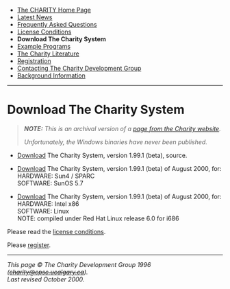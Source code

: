 * [The CHARITY Home Page](README.md)
* [Latest News](news.md)
* [Frequently Asked Questions](faq.md)
* [License Conditions](license.md)
* **Download The Charity System**
* [Example Programs](examples.md)
* [The Charity Literature](literature.md)
* [Registration](register.md)
* [Contacting The Charity Development Group](contact.md)
* [Background Information](background.md)

---


Download The Charity System
===========================

> _**NOTE:**  This is an archival version of a [page from the Charity website](http://pll.cpsc.ucalgary.ca/charity1/www/system.html)._
>
> _Unfortunately, the Windows binaries have never been published._


* [Download](../src/v1/) The Charity System, version 1.99.1 (beta), source.

* [Download](bin/charity-bin-sunos-sun4u.tar.gz) The Charity System, version 1.99.1 (beta) of August 2000, for:  
  HARDWARE: Sun4 / SPARC  
  SOFTWARE: SunOS 5.7

* [Download](bin/charity-bin-linux-i686.tar.gz) The Charity System, version 1.99.1 (beta) of August 2000, for:  
  HARDWARE: Intel x86  
  SOFTWARE: Linux  
  NOTE: compiled under Red Hat Linux release 6.0 for i686

Please read the [license conditions](license.md).

Please [register](register.md).


---

_This page © The Charity Development Group 1996 (~~charity@cpsc.ucalgary.ca~~)._  
_Last revised October 2000._
